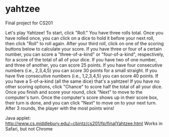 # yahtzee
Final project for CS201

Let's play Yahtzee! To start, click "Roll." You have three rolls total. Once you have rolled once, you can click on a dice to hold it before your next roll, then click "Roll" to roll again. After your third roll, click on one of the scoring buttons below to calculate your score. If you have three or four of a certain number, you can score a "three-of-a-kind"  or "four-of-a-kind", respectively, for a score of the total of all of your dice. If you have two of one number, and three of another, you can score 25 points. If you have four consecutive numbers (i.e., 2,3,4,5) you can score 30 points for a small straight. If you have five consecutive numbers (i.e., 1,2,3,4,5) you can score 40 points. If you have a 5-of-a-kind (all the same dice) that's a yahtzee! If you have no other scoring options, click "Chance" to score half the total of  all your dice. Once you finish and score your round, click "Next" to move to the computer's turn. Once the computer's score shows up in their score box, their turn is done, and you can click "Next" to move on to your next turn. After 3 rounds, the player with the most points wins!  


Java applet: http://www.cs.middlebury.edu/~cbintz/cs201/fp/finalYahtzee.html
Works in Safari, but not Chrome
